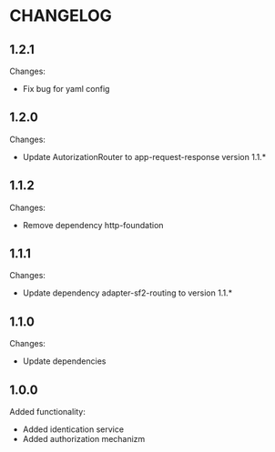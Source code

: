 CHANGELOG
=========

1.2.1
-----

Changes:

 * Fix bug for yaml config

1.2.0
-----

Changes:

 * Update AutorizationRouter to app-request-response version 1.1.*

1.1.2
-----

Changes:

 * Remove dependency http-foundation

1.1.1
-----

Changes:

 * Update dependency adapter-sf2-routing to version 1.1.*

1.1.0
-----

Changes:

 * Update dependencies

1.0.0
-----

Added functionality:

 * Added identication service
 * Added authorization mechanizm
